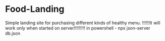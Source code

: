 # Food-Landing
Simple landing site for purchasing different kinds of healthy menu.
!!!!!!It will work only when started on server!!!!!!!!!
in powershell - npx json-server db.json
